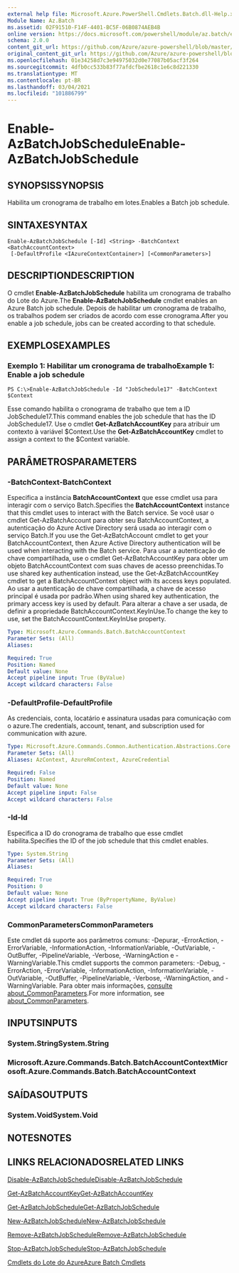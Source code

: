 ```yaml
---
external help file: Microsoft.Azure.PowerShell.Cmdlets.Batch.dll-Help.xml
Module Name: Az.Batch
ms.assetid: 02F91510-F14F-4401-BC5F-06B0874AEB4B
online version: https://docs.microsoft.com/powershell/module/az.batch/enable-azbatchjobschedule
schema: 2.0.0
content_git_url: https://github.com/Azure/azure-powershell/blob/master/src/Batch/Batch/help/Enable-AzBatchJobSchedule.md
original_content_git_url: https://github.com/Azure/azure-powershell/blob/master/src/Batch/Batch/help/Enable-AzBatchJobSchedule.md
ms.openlocfilehash: 01e34258d7c3e94975032d0e77087b05acf3f264
ms.sourcegitcommit: 4dfb0cc533b83f77afdcfbe2618c1e6c8d221330
ms.translationtype: MT
ms.contentlocale: pt-BR
ms.lasthandoff: 03/04/2021
ms.locfileid: "101886799"
---
```

# <span data-ttu-id="8e963-101">Enable-AzBatchJobSchedule</span><span class="sxs-lookup"><span data-stu-id="8e963-101">Enable-AzBatchJobSchedule</span></span>

## <span data-ttu-id="8e963-102">SYNOPSIS</span><span class="sxs-lookup"><span data-stu-id="8e963-102">SYNOPSIS</span></span>
<span data-ttu-id="8e963-103">Habilita um cronograma de trabalho em lotes.</span><span class="sxs-lookup"><span data-stu-id="8e963-103">Enables a Batch job schedule.</span></span>

## <span data-ttu-id="8e963-104">SINTAXE</span><span class="sxs-lookup"><span data-stu-id="8e963-104">SYNTAX</span></span>

```
Enable-AzBatchJobSchedule [-Id] <String> -BatchContext <BatchAccountContext>
 [-DefaultProfile <IAzureContextContainer>] [<CommonParameters>]
```

## <span data-ttu-id="8e963-105">DESCRIPTION</span><span class="sxs-lookup"><span data-stu-id="8e963-105">DESCRIPTION</span></span>
<span data-ttu-id="8e963-106">O cmdlet **Enable-AzBatchJobSchedule** habilita um cronograma de trabalho do Lote do Azure.</span><span class="sxs-lookup"><span data-stu-id="8e963-106">The **Enable-AzBatchJobSchedule** cmdlet enables an Azure Batch job schedule.</span></span>
<span data-ttu-id="8e963-107">Depois de habilitar um cronograma de trabalho, os trabalhos podem ser criados de acordo com esse cronograma.</span><span class="sxs-lookup"><span data-stu-id="8e963-107">After you enable a job schedule, jobs can be created according to that schedule.</span></span>

## <span data-ttu-id="8e963-108">EXEMPLOS</span><span class="sxs-lookup"><span data-stu-id="8e963-108">EXAMPLES</span></span>

### <span data-ttu-id="8e963-109">Exemplo 1: Habilitar um cronograma de trabalho</span><span class="sxs-lookup"><span data-stu-id="8e963-109">Example 1: Enable a job schedule</span></span>
```
PS C:\>Enable-AzBatchJobSchedule -Id "JobSchedule17" -BatchContext $Context
```

<span data-ttu-id="8e963-110">Esse comando habilita o cronograma de trabalho que tem a ID JobSchedule17.</span><span class="sxs-lookup"><span data-stu-id="8e963-110">This command enables the job schedule that has the ID JobSchedule17.</span></span>
<span data-ttu-id="8e963-111">Use o cmdlet **Get-AzBatchAccountKey** para atribuir um contexto à variável $Context.</span><span class="sxs-lookup"><span data-stu-id="8e963-111">Use the **Get-AzBatchAccountKey** cmdlet to assign a context to the $Context variable.</span></span>

## <span data-ttu-id="8e963-112">PARÂMETROS</span><span class="sxs-lookup"><span data-stu-id="8e963-112">PARAMETERS</span></span>

### <span data-ttu-id="8e963-113">-BatchContext</span><span class="sxs-lookup"><span data-stu-id="8e963-113">-BatchContext</span></span>
<span data-ttu-id="8e963-114">Especifica a instância **BatchAccountContext** que esse cmdlet usa para interagir com o serviço Batch.</span><span class="sxs-lookup"><span data-stu-id="8e963-114">Specifies the **BatchAccountContext** instance that this cmdlet uses to interact with the Batch service.</span></span>
<span data-ttu-id="8e963-115">Se você usar o cmdlet Get-AzBatchAccount para obter seu BatchAccountContext, a autenticação do Azure Active Directory será usada ao interagir com o serviço Batch.</span><span class="sxs-lookup"><span data-stu-id="8e963-115">If you use the Get-AzBatchAccount cmdlet to get your BatchAccountContext, then Azure Active Directory authentication will be used when interacting with the Batch service.</span></span> <span data-ttu-id="8e963-116">Para usar a autenticação de chave compartilhada, use o cmdlet Get-AzBatchAccountKey para obter um objeto BatchAccountContext com suas chaves de acesso preenchidas.</span><span class="sxs-lookup"><span data-stu-id="8e963-116">To use shared key authentication instead, use the Get-AzBatchAccountKey cmdlet to get a BatchAccountContext object with its access keys populated.</span></span> <span data-ttu-id="8e963-117">Ao usar a autenticação de chave compartilhada, a chave de acesso principal é usada por padrão.</span><span class="sxs-lookup"><span data-stu-id="8e963-117">When using shared key authentication, the primary access key is used by default.</span></span> <span data-ttu-id="8e963-118">Para alterar a chave a ser usada, de definir a propriedade BatchAccountContext.KeyInUse.</span><span class="sxs-lookup"><span data-stu-id="8e963-118">To change the key to use, set the BatchAccountContext.KeyInUse property.</span></span>

```yaml
Type: Microsoft.Azure.Commands.Batch.BatchAccountContext
Parameter Sets: (All)
Aliases:

Required: True
Position: Named
Default value: None
Accept pipeline input: True (ByValue)
Accept wildcard characters: False
```

### <span data-ttu-id="8e963-119">-DefaultProfile</span><span class="sxs-lookup"><span data-stu-id="8e963-119">-DefaultProfile</span></span>
<span data-ttu-id="8e963-120">As credenciais, conta, locatário e assinatura usadas para comunicação com o azure.</span><span class="sxs-lookup"><span data-stu-id="8e963-120">The credentials, account, tenant, and subscription used for communication with azure.</span></span>

```yaml
Type: Microsoft.Azure.Commands.Common.Authentication.Abstractions.Core.IAzureContextContainer
Parameter Sets: (All)
Aliases: AzContext, AzureRmContext, AzureCredential

Required: False
Position: Named
Default value: None
Accept pipeline input: False
Accept wildcard characters: False
```

### <span data-ttu-id="8e963-121">-Id</span><span class="sxs-lookup"><span data-stu-id="8e963-121">-Id</span></span>
<span data-ttu-id="8e963-122">Especifica a ID do cronograma de trabalho que esse cmdlet habilita.</span><span class="sxs-lookup"><span data-stu-id="8e963-122">Specifies the ID of the job schedule that this cmdlet enables.</span></span>

```yaml
Type: System.String
Parameter Sets: (All)
Aliases:

Required: True
Position: 0
Default value: None
Accept pipeline input: True (ByPropertyName, ByValue)
Accept wildcard characters: False
```

### <span data-ttu-id="8e963-123">CommonParameters</span><span class="sxs-lookup"><span data-stu-id="8e963-123">CommonParameters</span></span>
<span data-ttu-id="8e963-124">Este cmdlet dá suporte aos parâmetros comuns: -Depurar, -ErrorAction, -ErrorVariable, -InformationAction, -InformationVariable, -OutVariable, -OutBuffer, -PipelineVariable, -Verbose, -WarningAction e -WarningVariable.</span><span class="sxs-lookup"><span data-stu-id="8e963-124">This cmdlet supports the common parameters: -Debug, -ErrorAction, -ErrorVariable, -InformationAction, -InformationVariable, -OutVariable, -OutBuffer, -PipelineVariable, -Verbose, -WarningAction, and -WarningVariable.</span></span> <span data-ttu-id="8e963-125">Para obter mais informações, [consulte about_CommonParameters](http://go.microsoft.com/fwlink/?LinkID=113216).</span><span class="sxs-lookup"><span data-stu-id="8e963-125">For more information, see [about_CommonParameters](http://go.microsoft.com/fwlink/?LinkID=113216).</span></span>

## <span data-ttu-id="8e963-126">INPUTS</span><span class="sxs-lookup"><span data-stu-id="8e963-126">INPUTS</span></span>

### <span data-ttu-id="8e963-127">System.String</span><span class="sxs-lookup"><span data-stu-id="8e963-127">System.String</span></span>

### <span data-ttu-id="8e963-128">Microsoft.Azure.Commands.Batch.BatchAccountContext</span><span class="sxs-lookup"><span data-stu-id="8e963-128">Microsoft.Azure.Commands.Batch.BatchAccountContext</span></span>

## <span data-ttu-id="8e963-129">SAÍDAS</span><span class="sxs-lookup"><span data-stu-id="8e963-129">OUTPUTS</span></span>

### <span data-ttu-id="8e963-130">System.Void</span><span class="sxs-lookup"><span data-stu-id="8e963-130">System.Void</span></span>

## <span data-ttu-id="8e963-131">NOTES</span><span class="sxs-lookup"><span data-stu-id="8e963-131">NOTES</span></span>

## <span data-ttu-id="8e963-132">LINKS RELACIONADOS</span><span class="sxs-lookup"><span data-stu-id="8e963-132">RELATED LINKS</span></span>

[<span data-ttu-id="8e963-133">Disable-AzBatchJobSchedule</span><span class="sxs-lookup"><span data-stu-id="8e963-133">Disable-AzBatchJobSchedule</span></span>](./Disable-AzBatchJobSchedule.md)

[<span data-ttu-id="8e963-134">Get-AzBatchAccountKey</span><span class="sxs-lookup"><span data-stu-id="8e963-134">Get-AzBatchAccountKey</span></span>](./Get-AzBatchAccountKey.md)

[<span data-ttu-id="8e963-135">Get-AzBatchJobSchedule</span><span class="sxs-lookup"><span data-stu-id="8e963-135">Get-AzBatchJobSchedule</span></span>](./Get-AzBatchJobSchedule.md)

[<span data-ttu-id="8e963-136">New-AzBatchJobSchedule</span><span class="sxs-lookup"><span data-stu-id="8e963-136">New-AzBatchJobSchedule</span></span>](./New-AzBatchJobSchedule.md)

[<span data-ttu-id="8e963-137">Remove-AzBatchJobSchedule</span><span class="sxs-lookup"><span data-stu-id="8e963-137">Remove-AzBatchJobSchedule</span></span>](./Remove-AzBatchJobSchedule.md)

[<span data-ttu-id="8e963-138">Stop-AzBatchJobSchedule</span><span class="sxs-lookup"><span data-stu-id="8e963-138">Stop-AzBatchJobSchedule</span></span>](./Stop-AzBatchJobSchedule.md)

[<span data-ttu-id="8e963-139">Cmdlets do Lote do Azure</span><span class="sxs-lookup"><span data-stu-id="8e963-139">Azure Batch Cmdlets</span></span>](/powershell/module/Az.Batch/)
